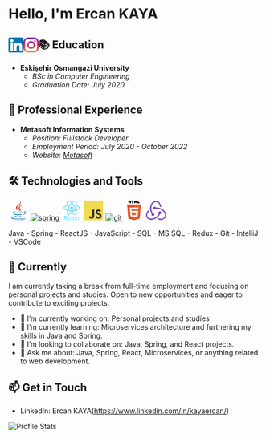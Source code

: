 # Hello, I'm Ercan KAYA

##
<a href="https://www.linkedin.com/in/kayaercan/" target="_blank">
  <img align="left" alt="Arjun | LinkedIn" width="30px"  src="https://raw.githubusercontent.com/arjun-sudo/arjun-sudo/master/assets/linkedin.svg" />
</a>
<a href="https://www.instagram.com/__arjungautam/" target="_blank">
  <img align="left" alt="Arjun | Medium" width="30px" src="https://github.com/arjun-sudo/arjun-sudo/blob/master/assets/instagram.svg" />
</a>

## 📚 Education

- **Eskişehir Osmangazi University**
  - *BSc in Computer Engineering*
  - *Graduation Date: July 2020*

## 💼 Professional Experience

- **Metasoft Information Systems**
  - *Position: Fullstack Developer*
  - *Employment Period: July 2020 - October 2022*
  - *Website: [Metasoft](https://www.metasoft.com.tr/)*

## 🛠️ Technologies and Tools
<p align="left">
  <a href="https://www.java.com" target="_blank"> <img src="https://raw.githubusercontent.com/devicons/devicon/master/icons/java/java-original.svg" alt="java" width="40" height="40"/> </a> 
  <a href="https://spring.io/" target="_blank"> <img src="https://www.vectorlogo.zone/logos/springio/springio-icon.svg" alt="spring" width="40" height="40"/> </a>
  <a href="https://reactjs.org/" target="_blank"> <img src="https://raw.githubusercontent.com/devicons/devicon/master/icons/react/react-original-wordmark.svg" alt="react" width="40" height="40"/> </a>
  <a href="https://developer.mozilla.org/en-US/docs/Web/JavaScript" target="_blank"> <img src="https://raw.githubusercontent.com/devicons/devicon/master/icons/javascript/javascript-original.svg" alt="javascript" width="40" height="40"/></a>
  <a href="https://git-scm.com/" target="_blank"> <img src="https://www.vectorlogo.zone/logos/git-scm/git-scm-icon.svg" alt="git" width="40" height="40"/> </a> 
  <a href="https://www.w3.org/html/" target="_blank"> <img src="https://raw.githubusercontent.com/devicons/devicon/master/icons/html5/html5-original-wordmark.svg" alt="html5" width="40" height="40"/> </a>
  <a href="https://redux.js.org" target="_blank"> <img src="https://raw.githubusercontent.com/devicons/devicon/master/icons/redux/redux-original.svg" alt="redux" width="40" height="40"/> </a> 
</p>
 Java
- Spring
- ReactJS
- JavaScript
- SQL
- MS SQL
- Redux
- Git
- IntelliJ
- VSCode

## 🚀 Currently

I am currently taking a break from full-time employment and focusing on personal projects and studies. Open to new opportunities and eager to contribute to exciting projects.

- 🔭 I’m currently working on: Personal projects and studies
- 🌱 I’m currently learning: Microservices architecture and furthering my skills in Java and Spring.
- 👯 I’m looking to collaborate on: Java, Spring, and React projects.
- 💬 Ask me about: Java, Spring, React, Microservices, or anything related to web development.

## 📫 Get in Touch

- LinkedIn: Ercan KAYA(https://www.linkedin.com/in/kayaercan/)

![Profile Stats](https://github-readme-stats.vercel.app/api?username=your-username&show_icons=true&count_private=true&hide=prs&theme=dark)
